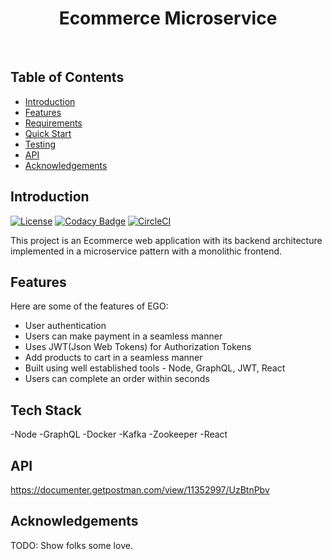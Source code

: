 <h1 align="center"> Ecommerce Microservice </h1> <br>




## Table of Contents

- [Introduction](#introduction)
- [Features](#features)
- [Requirements](#requirements)
- [Quick Start](#quick-start)
- [Testing](#testing)
- [API](#requirements)
- [Acknowledgements](#acknowledgements)




## Introduction

[![License](https://img.shields.io/badge/License-Apache%202.0-blue.svg)](https://opensource.org/licenses/Apache-2.0)
[![Codacy Badge](https://api.codacy.com/project/badge/Grade/e91606af4a364076a7058c5ea1c006a8)](https://www.codacy.com/app/joneubank/microservice-template-java?utm_source=github.com&amp;utm_medium=referral&amp;utm_content=overture-stack/microservice-template-java&amp;utm_campaign=Badge_Grade)
[![CircleCI](https://circleci.com/gh/overture-stack/microservice-template-java/tree/master.svg?style=shield)](https://circleci.com/gh/overture-stack/microservice-template-java/tree/master)

This project is an Ecommerce web application with its backend architecture implemented in a microservice pattern with a monolithic frontend. 

## Features
Here are some of the features of EGO:

- User authentication
- Users can make payment in a seamless manner
- Uses JWT(Json Web Tokens) for Authorization Tokens
- Add products to cart in a seamless manner
- Built using well established tools - Node, GraphQL, JWT, React
- Users can complete an order within seconds

## Tech Stack
-Node
-GraphQL
-Docker
-Kafka
-Zookeeper
-React


## API
https://documenter.getpostman.com/view/11352997/UzBtnPbv

## Acknowledgements
TODO: Show folks some love.